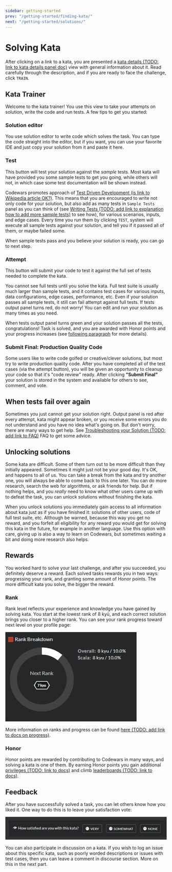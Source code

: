 ```yaml
---
sidebar: getting-started
prev: "/getting-started/finding-kata/"
next: "/getting-started/solutions/"
---
```


# Solving Kata

After clicking on a link to a kata, you are presented a [kata details (TODO: link to kata details panel doc)]() view with general information about it. Read carefully through the description, and if you are ready to face the challenge, click `TRAIN`.

## Kata Trainer

Welcome to the kata trainer! You use this view to take your attempts on solution, write the code and run tests. A few tips to get you started:

### Solution editor

You use solution editor to write code which solves the task. You can type the code straight into the editor, but if you want, you can use your favorite IDE and just copy your solution from it and paste it here.

### Test

This button will test your solution against the _sample_ tests. Most kata will have provided you some sample tests to get you going, while others will not, in which case some test documentation will be shown instead.

Codewars promotes approach of [Test Driven Development (is link to Wikipedia article OK?)](). This means that you are encouraged to write not only code for your solution, but also add as many tests in `Sample Tests` panel as you can think of (see [Writing Tests (TODO: add link to explanation how to add more sample tests)]() to see how), for various scenarios, inputs, and edge cases. Every time you run them by clicking `TEST`, system will execute all sample tests against your solution, and tell you if it passed all of them, or maybe failed some.

When sample tests pass and you believe your solution is ready, you can go to next step.

### Attempt

This button will submit your code to test it against the full set of tests needed to complete the kata.

You cannot see full tests until you solve the kata. Full test suite is usually much larger than sample tests, and it contains test cases for various inputs, data configurations, edge cases, performance, etc. Even if your solution passes all sample tests, it still can fail attempt against full tests. If tests output panel turns red, do not worry! You can edit and run your solution as many times as you need.

When tests output panel turns green and your solution passes all the tests, congratulations! Task is solved, and you are awarded with Honor points and your progress increases (see [following paragraph](#rewards) for more details).

### Submit Final: Production Quality Code

Some users like to write code golfed or creative/clever solutions, but most try to write production quality code. After you have completed all of the test cases (via the attempt button), you will be given an opportunity to cleanup your code so that it's "code review" ready. After clicking **"Submit Final"** your solution is stored in the system and available for others to see, comment, and vote.

## When tests fail over again

Sometimes you just cannot get your solution right. Output panel is red after every attempt, kata might appear broken, or you receive some errors you do not understand and you have no idea what's going on. But don't worry, there are many ways to get help. See [Troubleshooting your Solution (TODO: add link to FAQ)]() FAQ to get some advice.

## Unlocking solutions

Some kata are difficult. Some of them turn out to be more difficult than they initially appeared. Sometimes it might just not be your good day. It's OK, and happens to all of us. You can take a break from the kata and try another one, you will always be able to come back to this one later. You can do more research, search the web for algorithms, or ask friends for help. But if nothing helps, and you _really_ need to know what other users came up with to defeat the task, you can unlock solutions without finishing the kata.

When you unlock solutions you immediately gain access to all information about kata just as if you have finished it: solutions of other users, code of full test suite, etc. Although be warned, because this way you get no reward, and you forfeit all eligibility for any reward you would get for solving this kata in the future, for example in another language. Use this option with care, giving up is also a way to learn on Codewars, but sometimes waiting a bit and doing more research also helps.

## Rewards

You worked hard to solve your last challenge, and after you succeeded, you definitely deserve a reward. Each solved tasks rewards you in two ways: progressing your rank, and granting some amount of Honor points. The more difficult kata you solve, the bigger the reward.

### Rank

Rank level reflects your experience and knowledge you have gained by solving kata. You start at the lowest rank of 8 kyū, and each correct solution brings you closer to a higher rank. You can see your rank progress toward next level on your profile page:

![rank progress](./img/solving_01_rank-progress.png)

More information on ranks and progress can be found [here (TODO: add link to docs on progress)]().

### Honor

Honor points are rewarded by contributing to Codewars in many ways, and solving a kata is one of them. By earning Honor points you gain additional [privileges (TODO: link to docs)]() and climb [leaderboards (TODO: link to docs)]().

## Feedback

After you have successfully solved a task, you can let others know how you liked it. One way to do this is to leave your satisfaction vote:

![satisfaction vote](./img/solving_02_vote.png)

You can also participate in discussion on a kata. If you wish to log an issue about this specific kata, such as poorly worded descriptions or issues with test cases, then you can leave a comment in discourse section. More on this in the next part.

